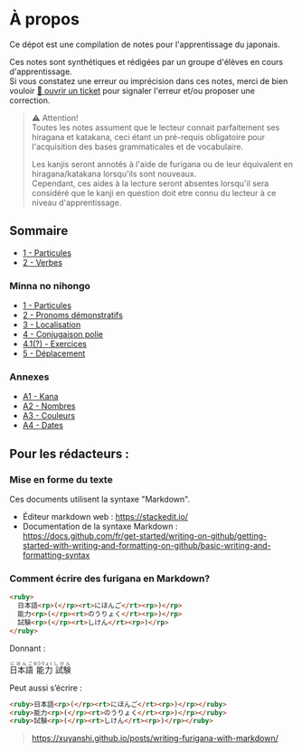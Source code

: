 # À propos
Ce dépot est une compilation de notes pour l'apprentissage du japonais.

Ces notes sont synthétiques et rédigées par un groupe d'élèves en cours d'apprentissage.  
Si vous constatez une erreur ou imprécision dans ces notes, merci de bien vouloir [📄 ouvrir un ticket](https://github.com/SirMcPotato/ALJ-Synthese-minna-no-nihongo-FR/issues) pour signaler l'erreur et/ou proposer une correction.


> ⚠ Attention!  
> Toutes les notes assument que le lecteur connait parfaitement ses hiragana et katakana, ceci étant un pré-requis obligatoire pour l'acquisition des bases grammaticales et de vocabulaire.
>
> Les kanjis seront annotés à l'aide de furigana ou de leur équivalent en hiragana/katakana lorsqu'ils sont nouveaux.  
> Cependant, ces aides à la lecture seront absentes lorsqu'il sera considéré que le kanji en question doit etre connu du lecteur à ce niveau d'apprentissage.

## Sommaire
- [1 - Particules](<./1 - Particules.md>)
- [2 - Verbes](<./2 - Verbes.md>)

### Minna no nihongo
- [1 - Particules](<./Minna no nihongo/1 - Particules.md>)
- [2 - Pronoms démonstratifs](<./Minna no nihongo/2 - Pronoms demonstratifs.md>)
- [3 - Localisation](<./Minna no nihongo/3 - Localisation.md>)
- [4 - Conjugaison polie](<./Minna no nihongo/4 - Conjugaison polie.md>)
- [4.1(?) - Exercices](<./Minna no nihongo/4.1 - Exercices.md>)
- [5 - Déplacement](<./Minna no nihongo/5 - Deplacement.md>)

### Annexes
- [A1 - Kana](<./Annexes/A1 - Kana.md>)
- [A2 - Nombres](<./Annexes/A2 - Nombres.md>)
- [A3 - Couleurs](<./Annexes/A3 - Couleurs.md>)
- [A4 - Dates](<./Annexes/A4 - Dates.md>)

## Pour les rédacteurs :

### Mise en forme du texte

Ces documents utilisent la syntaxe "Markdown".

- Éditeur markdown web : https://stackedit.io/
- Documentation de la syntaxe Markdown : https://docs.github.com/fr/get-started/writing-on-github/getting-started-with-writing-and-formatting-on-github/basic-writing-and-formatting-syntax

### Comment écrire des furigana en Markdown?

```html
<ruby>
  日本語<rp>(</rp><rt>にほんご</rt><rp>)</rp>
  能力<rp>(</rp><rt>のうりょく</rt><rp>)</rp>
  試験<rp>(</rp><rt>しけん</rt><rp>)</rp>
</ruby>
```

Donnant :

<ruby>
  日本語<rp>(</rp><rt>にほんご</rt><rp>)</rp>
  能力<rp>(</rp><rt>のうりょく</rt><rp>)</rp>
  試験<rp>(</rp><rt>しけん</rt><rp>)</rp>
</ruby>

Peut aussi s’écrire :

```html
<ruby>日本語<rp>(</rp><rt>にほんご</rt><rp>)</rp></ruby>
<ruby>能力<rp>(</rp><rt>のうりょく</rt><rp>)</rp></ruby>
<ruby>試験<rp>(</rp><rt>しけん</rt><rp>)</rp></ruby>
```

> https://xuyanshi.github.io/posts/writing-furigana-with-markdown/
